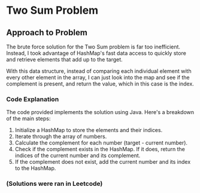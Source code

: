 # Two Sum Problem

## Approach to Problem

The brute force solution for the Two Sum problem is far too inefficient. Instead, I took advantage of HashMap's fast data access to quickly store and retrieve elements that add up to the target. 

With this data structure, instead of comparing each individual element with every other element in the array, I can just look into the map and see if the complement is present, and return the value, which in this case is the index.

### Code Explanation

The code provided implements the solution using Java. Here's a breakdown of the main steps:

1. Initialize a HashMap to store the elements and their indices.
2. Iterate through the array of numbers.
3. Calculate the complement for each number (target - current number).
4. Check if the complement exists in the HashMap. If it does, return the indices of the current number and its complement.
5. If the complement does not exist, add the current number and its index to the HashMap.

### (Solutions were ran in Leetcode)

